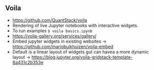 ## Voila
* https://github.com/QuantStack/voila
* Rendering of live Jupyter notebooks with interactive widgets.
* To run examples `$ voila basics.ipynb`
* https://voila-gallery.org/services/gallery/
* Embed jupyter widgets in existing websites -> https://github.com/mariobuikhuizen/voila-embed
* Default is a linear layout of widgets gut can havea a more dynamic layout -> https://blog.jupyter.org/voila-gridstack-template-8a431c2b353e
